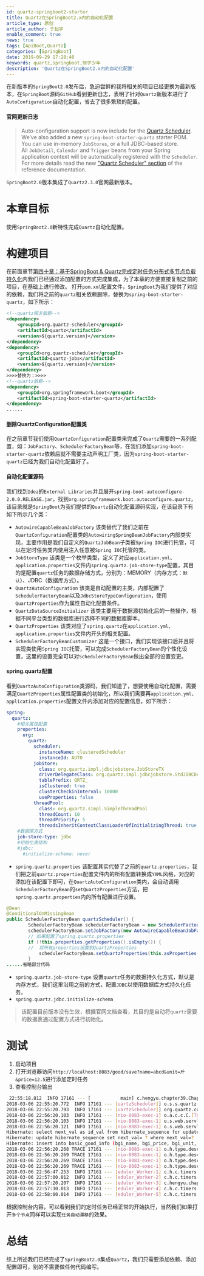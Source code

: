 ```yaml
---
id: quartz-springboot2-starter
title: Quartz在SpringBoot2.x内的自动化配置
article_type: 原创
article_author: 于起宇
enable_comment: true
news: true
tags: [ApiBoot,Quartz]
categories: [SpringBoot]
date: 2019-09-29 17:28:40
keywords: quartz,springboot,恒宇少年
description: 'Quartz在SpringBoot2.x内的自动化配置'
---
```

在新版本的`SpringBoot2.0`发布后，急迫尝鲜的我将相关的项目已经更换为最新版本，在`SpringBoot`源码`GitHub`看到更新日志，表明了针对`Quartz`新版本进行了  `AutoConfiguration`自动化配置，省去了很多繁琐的配置。
<!--more-->
#### 官网更新日志
> Auto-configuration support is now include for the [Quartz Scheduler](http://www.quartz-scheduler.org/). We’ve also added a new `spring-boot-starter-quartz` starter POM.
You can use in-memory `JobStores`, or a full JDBC-based store. All `JobDetail`, `Calendar` and `Trigger` beans from your Spring application context will be automatically registered with the `Scheduler`.
For more details read the new ["Quartz Scheduler" section](http://docs.spring.io/spring-boot/docs/2.0.x-SNAPSHOT/reference/htmlsingle/#boot-features-quartz) of the reference documentation.

`SpringBoot2.0`版本集成了`Quartz2.3.0`官网最新版本。

# 本章目标
使用`SpringBoot2.0`新特性完成`Quartz`自动化配置。

# 构建项目
在前面章节[第四十章：基于SpringBoot & Quartz完成定时任务分布式多节点负载持久化](https://www.jianshu.com/p/49133c107143)内我们已经通过添加配置的方式完成集成，为了本章的方便直接复制之前的项目，在基础上进行修改。
打开`pom.xml`配置文件，`SpringBoot`为我们提供了对应的依赖，我们将之前的`quartz`相关依赖删除，替换为`spring-boot-starter-quartz`，如下所示：
```xml
<!--quartz相关依赖-->
<dependency>
	<groupId>org.quartz-scheduler</groupId>
	<artifactId>quartz</artifactId>
	<version>${quartz.version}</version>
</dependency>
<dependency>
	<groupId>org.quartz-scheduler</groupId>
	<artifactId>quartz-jobs</artifactId>
	<version>${quartz.version}</version>
</dependency>
>>>>替换为：>>>>
<!--quartz依赖-->
<dependency>
	<groupId>org.springframework.boot</groupId>
	<artifactId>spring-boot-starter-quartz</artifactId>
</dependency>
......
```
#### 删除QuartzConfiguration配置类
在之前章节我们使用`QuartzConfiguration`配置类来完成了`Quartz`需要的一系列配置，如：`JobFactory`、`SchedulerFactoryBean`等，在我们添加`spring-boot-starter-quartz`依赖后就不需要主动声明工厂类，因为`spring-boot-starter-quartz`已经为我们自动化配置好了。

#### 自动化配置源码
我们找到`Idea`的`External Libraries`并且展开`spring-boot-autoconfigure-2.0.0.RELEASE.jar`，找到`org.springframework.boot.autoconfigure.quartz`，该目录就是`SpringBoot`为我们提供的`Quartz`自动化配置源码实现，在该目录下有如下所示几个类：
- `AutowireCapableBeanJobFactory`
该类替代了我们之前在`QuartzConfiguration`配置类的`AutowiringSpringBeanJobFactory`内部类实现，主要作用是我们自定义的`QuartzJobBean`子类被`Spring IOC`进行托管，可以在定时任务类内使用注入任意被`Spring IOC`托管的类。
- `JobStoreType`
该类是一个枚举类型，定义了对应`application.yml`、`application.properties`文件内`spring.quartz.job-store-type`配置，其目的是配置`quartz`任务的数据存储方式，分别为：MEMORY（内存方式：`默认`）、JDBC（数据库方式）。
- `QuartzAutoConfiguration`
该类是自动配置的主类，内部配置了`SchedulerFactoryBean`以及`JdbcStoreTypeConfiguration`，使用`QuartzProperties`作为属性自动化配置条件。
- `QuartzDataSourceInitializer`
该类主要用于数据源初始化后的一些操作，根据不同平台类型的数据库进行选择不同的数据库脚本。
- `QuartzProperties`
该类对应了`spring.quartz`在`application.yml`、`application.properties`文件内开头的相关配置。
- `SchedulerFactoryBeanCustomizer` 
这是一个接口，我们实现该接口后并且将实现类使用`Spring IOC`托管，可以完成`SchedulerFactoryBean`的个性化设置，这里的设置完全可以对`SchedulerFactoryBean`做出全部的设置变更。

#### spring.quartz配置
看到`QuartzAutoConfiguration`类源码，我们知道了，想要使用自动化配置，需要满足`QuartzProperties`属性配置类的初始化，所以我们需要再`application.yml`、`application.properties`配置文件内添加对应的配置信息，如下所示：
```yaml
spring:
  quartz:
    #相关属性配置
    properties:
      org:
        quartz:
          scheduler:
            instanceName: clusteredScheduler
            instanceId: AUTO
          jobStore:
            class: org.quartz.impl.jdbcjobstore.JobStoreTX
            driverDelegateClass: org.quartz.impl.jdbcjobstore.StdJDBCDelegate
            tablePrefix: QRTZ_
            isClustered: true
            clusterCheckinInterval: 10000
            useProperties: false
          threadPool:
            class: org.quartz.simpl.SimpleThreadPool
            threadCount: 10
            threadPriority: 5
            threadsInheritContextClassLoaderOfInitializingThread: true
    #数据库方式
    job-store-type: jdbc
    #初始化表结构
    #jdbc:
      #initialize-schema: never
```
- `spring.quartz.properties`
该配置其实代替了之前的`quartz.properties`，我们把之前`quartz.properties`配置文件内的所有配置转换成`YAML`风格，对应的添加在该配置下即可，在`QuartzAutoConfiguration`类内，会自动调用`SchedulerFactoryBean`的`setQuartzProperties`方法，把`spring.quartz.properties`内的所有配置进行设置。
```java
@Bean
@ConditionalOnMissingBean
public SchedulerFactoryBean quartzScheduler() {
        SchedulerFactoryBean schedulerFactoryBean = new SchedulerFactoryBean();
        schedulerFactoryBean.setJobFactory(new AutowireCapableBeanJobFactory(this.applicationContext.getAutowireCapableBeanFactory()));
        // 如果配置了spring.quartz.properties
        if (!this.properties.getProperties().isEmpty()) {
        //  将所有properties设置到QuartzProperties
            schedulerFactoryBean.setQuartzProperties(this.asProperties(this.properties.getProperties()));
        }
......省略部分代码
```
- `spring.quartz.job-store-type`
设置`quartz`任务的数据持久化方式，默认是内存方式，我们这里沿用之前的方式，配置`JDBC`以使用数据库方式持久化任务。
- `spring.quartz.jdbc.initialize-schema`
> 该配置目前版本没有生效，根据官网文档查看，其目的是自动将`quartz`需要的数据表通过配置方式进行初始化。

# 测试
1. 启动项目
2. 打开浏览器访问`http://localhost:8083/good/save?name=abcd&unit=斤&price=12.5`进行添加定时任务
3. 查看控制台输出
```bash
 22:55:18.812  INFO 17161 --- [           main] c.hengyu.chapter39.Chapter47Application  : 【【【【【【定时任务分布式节点 - quartz-cluster-node-second 已启动】】】】】】
2018-03-06 22:55:20.772  INFO 17161 --- [uartzScheduler]] o.s.s.quartz.SchedulerFactoryBean        : Starting Quartz Scheduler now, after delay of 2 seconds
2018-03-06 22:55:20.793  INFO 17161 --- [uartzScheduler]] org.quartz.core.QuartzScheduler          : Scheduler quartzScheduler_$_yuqiyudeMacBook-Pro.local1520348117910 started.
2018-03-06 22:56:20.103  INFO 17161 --- [nio-8083-exec-1] o.a.c.c.C.[Tomcat].[localhost].[/]       : Initializing Spring FrameworkServlet 'dispatcherServlet'
2018-03-06 22:56:20.103  INFO 17161 --- [nio-8083-exec-1] o.s.web.servlet.DispatcherServlet        : FrameworkServlet 'dispatcherServlet': initialization started
2018-03-06 22:56:20.121  INFO 17161 --- [nio-8083-exec-1] o.s.web.servlet.DispatcherServlet        : FrameworkServlet 'dispatcherServlet': initialization completed in 18 ms
Hibernate: select next_val as id_val from hibernate_sequence for update
Hibernate: update hibernate_sequence set next_val= ? where next_val=?
Hibernate: insert into basic_good_info (bgi_name, bgi_price, bgi_unit, bgi_id) values (?, ?, ?, ?)
2018-03-06 22:56:20.268 TRACE 17161 --- [nio-8083-exec-1] o.h.type.descriptor.sql.BasicBinder      : binding parameter [1] as [VARCHAR] - [abcd]
2018-03-06 22:56:20.269 TRACE 17161 --- [nio-8083-exec-1] o.h.type.descriptor.sql.BasicBinder      : binding parameter [2] as [NUMERIC] - [12.5]
2018-03-06 22:56:20.269 TRACE 17161 --- [nio-8083-exec-1] o.h.type.descriptor.sql.BasicBinder      : binding parameter [3] as [VARCHAR] - [斤]
2018-03-06 22:56:20.269 TRACE 17161 --- [nio-8083-exec-1] o.h.type.descriptor.sql.BasicBinder      : binding parameter [4] as [BIGINT] - [1]
2018-03-06 22:56:47.253  INFO 17161 --- [eduler_Worker-1] c.h.c.timers.GoodStockCheckTimer         : 分布式节点quartz-cluster-node-second，执行库存检查定时任务，执行时间：Tue Mar 06 22:56:47 CST 2018
2018-03-06 22:57:00.012  INFO 17161 --- [eduler_Worker-2] c.h.c.timers.GoodStockCheckTimer         : 分布式节点quartz-cluster-node-second，执行库存检查定时任务，执行时间：Tue Mar 06 22:57:00 CST 2018
2018-03-06 22:57:20.207  INFO 17161 --- [eduler_Worker-3] c.hengyu.chapter39.timers.GoodAddTimer   : 分布式节点quartz-cluster-node-second，商品添加完成后执行任务，任务时间：Tue Mar 06 22:57:20 CST 2018
2018-03-06 22:57:30.013  INFO 17161 --- [eduler_Worker-4] c.h.c.timers.GoodStockCheckTimer         : 分布式节点quartz-cluster-node-second，执行库存检查定时任务，执行时间：Tue Mar 06 22:57:30 CST 2018
2018-03-06 22:58:00.014  INFO 17161 --- [eduler_Worker-5] c.h.c.timers.GoodStockCheckTimer         : 分布式节点quartz-cluster-node-second，执行库存检查定时任务，执行时间：Tue Mar 06 22:58:00 CST 2018
```
根据控制台内容，可以看到我们的定时任务已经正常的开始执行，当然我们如果打开`多个节点`同样可以实现`任务自动漂移`的效果。
# 总结
综上所述我们已经完成了`SpringBoot2.0`集成`Quartz`，我们只需要添加依赖、添加配置即可，别的不需要做任何代码编写。
